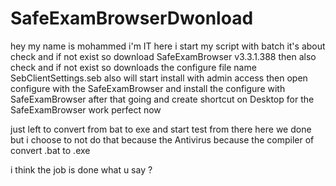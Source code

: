 # SafeExamBrowserDwonload
hey my name is mohammed i'm IT 
here i start my script with batch 
it's about check and if not exist so download SafeExamBrowser v3.3.1.388
then also check and if not exist so downloads the configure file name SebClientSettings.seb
also will start install with admin access then open configure with the SafeExamBrowser
and install the configure with SafeExamBrowser
after that going and create shortcut on Desktop for the SafeExamBrowser
work perfect now 

just left to convert from bat to exe and start test from there here we done
but i choose to not do that because the Antivirus because the compiler of convert .bat to .exe

i think the job is done
what u say ?
